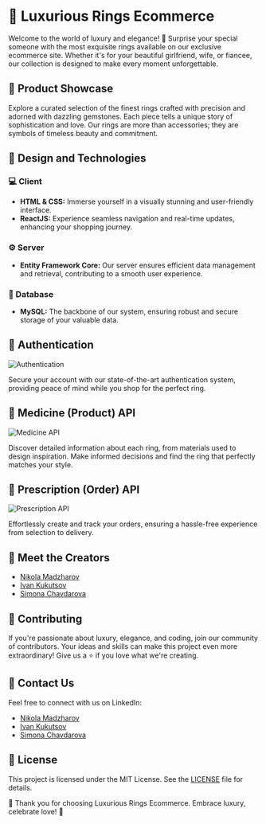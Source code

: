 # :gem: Luxurious Rings Ecommerce

Welcome to the world of luxury and elegance! 🌟 Surprise your special someone with the most exquisite rings available on our exclusive ecommerce site. Whether it's for your beautiful girlfriend, wife, or fiancee, our collection is designed to make every moment unforgettable.

## :ring: Product Showcase

Explore a curated selection of the finest rings crafted with precision and adorned with dazzling gemstones. Each piece tells a unique story of sophistication and love. Our rings are more than accessories; they are symbols of timeless beauty and commitment.

## :art: Design and Technologies

### :computer: Client
- **HTML & CSS:** Immerse yourself in a visually stunning and user-friendly interface.
- **ReactJS:** Experience seamless navigation and real-time updates, enhancing your shopping journey.

### :gear: Server
- **Entity Framework Core:** Our server ensures efficient data management and retrieval, contributing to a smooth user experience.

### :floppy_disk: Database
- **MySQL:** The backbone of our system, ensuring robust and secure storage of your valuable data.

## :key: Authentication

![Authentication](<insert authentication image link here>)

Secure your account with our state-of-the-art authentication system, providing peace of mind while you shop for the perfect ring.

## :gem: Medicine (Product) API

![Medicine API](<insert medicine API image link here>)

Discover detailed information about each ring, from materials used to design inspiration. Make informed decisions and find the ring that perfectly matches your style.

## :notebook: Prescription (Order) API

![Prescription API](<insert prescription API image link here>)

Effortlessly create and track your orders, ensuring a hassle-free experience from selection to delivery.

## :busts_in_silhouette: Meet the Creators

- [Nikola Madzharov](https://www.linkedin.com/in/nikola-madzharov-106b90236/)
- [Ivan Kukutsov](https://www.linkedin.com/in/ivan-kukutsov-422b56204/)
- [Simona Chavdarova](https://www.linkedin.com/in/simona-chavdarova-028796299/)

## :handshake: Contributing

If you're passionate about luxury, elegance, and coding, join our community of contributors. Your ideas and skills can make this project even more extraordinary! Give us a :star: if you love what we're creating.

## :email: Contact Us

Feel free to connect with us on LinkedIn:
- [Nikola Madzharov](https://www.linkedin.com/in/nikola-madzharov-106b90236/)
- [Ivan Kukutsov](https://www.linkedin.com/in/ivan-kukutsov-422b56204/)
- [Simona Chavdarova](https://www.linkedin.com/in/simona-chavdarova-028796299/)

## :scroll: License

This project is licensed under the MIT License. See the [LICENSE](LICENSE) file for details.

🌟 Thank you for choosing Luxurious Rings Ecommerce. Embrace luxury, celebrate love! 🌟

